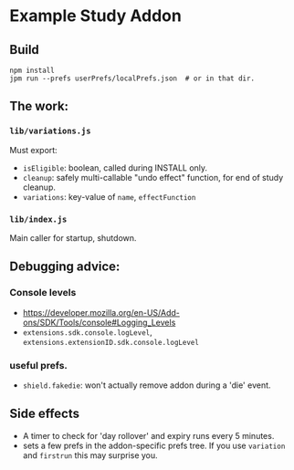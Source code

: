 # Example Study Addon

## Build

```
npm install
jpm run --prefs userPrefs/localPrefs.json  # or in that dir.
```

## The work:

### `lib/variations.js`

Must export:

- `isEligible`: boolean, called during INSTALL only.
- `cleanup`: safely multi-callable "undo effect" function, for end of study cleanup.
- `variations`: key-value of `name`, `effectFunction`

### `lib/index.js`

Main caller for startup, shutdown.

## Debugging advice:

### Console levels

- https://developer.mozilla.org/en-US/Add-ons/SDK/Tools/console#Logging_Levels
- `extensions.sdk.console.logLevel`, `extensions.extensionID.sdk.console.logLevel`

### useful prefs.

- `shield.fakedie`: won't actually remove addon during a 'die' event.

## Side effects

- A timer to check for 'day rollover' and expiry runs every 5 minutes.
- sets a few prefs in the addon-specific prefs tree.  If you use `variation` and `firstrun` this may surprise you.
